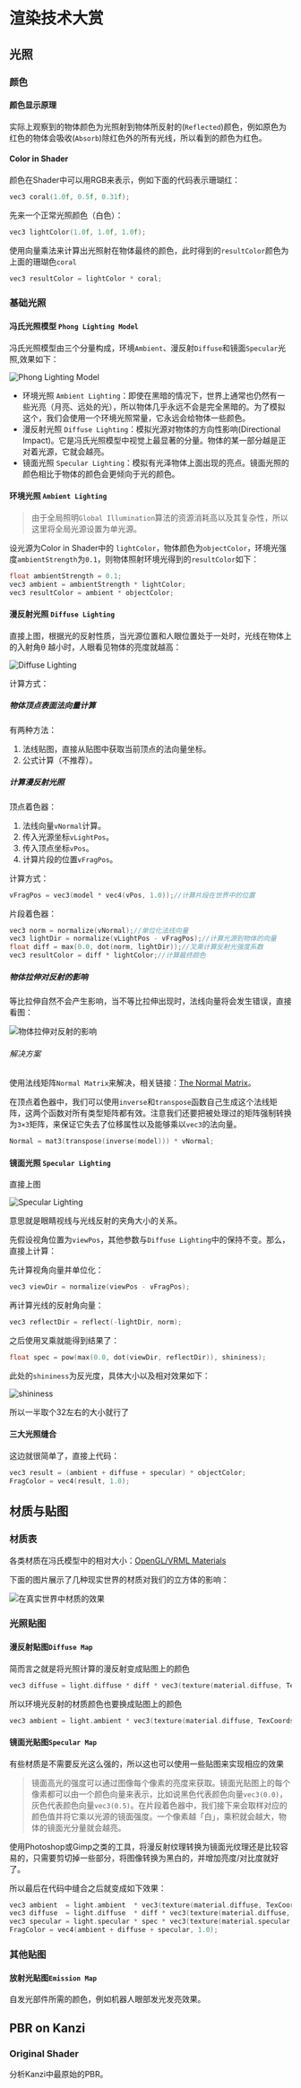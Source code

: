 # 渲染技术大赏

## 光照

### 颜色

#### 颜色显示原理

实际上观察到的物体颜色为光照射到物体所反射的(`Reflected`)颜色，例如原色为红色的物体会吸收(`Absorb`)除红色外的所有光线，所以看到的颜色为红色。

#### Color in Shader

颜色在Shader中可以用RGB来表示，例如下面的代码表示珊瑚红：

```cpp
vec3 coral(1.0f, 0.5f, 0.31f);
```

先来一个正常光照颜色（白色）：

```cpp
vec3 lightColor(1.0f, 1.0f, 1.0f);
```

使用向量乘法来计算出光照射在物体最终的颜色，此时得到的`resultColor`颜色为上面的珊瑚色`coral`

```cpp
vec3 resultColor = lightColor * coral;
```

### 基础光照

#### 冯氏光照模型 `Phong Lighting Model`

冯氏光照模型由三个分量构成，环境`Ambient`、漫反射`Diffuse`和镜面`Specular`光照,效果如下：

![Phong Lighting Model](resources/basic_lighting_phong.png)

- 环境光照 `Ambient Lighting`：即使在黑暗的情况下，世界上通常也仍然有一些光亮（月亮、远处的光），所以物体几乎永远不会是完全黑暗的。为了模拟这个，我们会使用一个环境光照常量，它永远会给物体一些颜色。
- 漫反射光照 `Diffuse Lighting`：模拟光源对物体的方向性影响(Directional Impact)。它是冯氏光照模型中视觉上最显著的分量。物体的某一部分越是正对着光源，它就会越亮。
- 镜面光照 `Specular Lighting`：模拟有光泽物体上面出现的亮点。镜面光照的颜色相比于物体的颜色会更倾向于光的颜色。

#### 环境光照 `Ambient Lighting`

> 由于全局照明`Global Illumination`算法的资源消耗高以及其复杂性，所以这里将全局光源设置为单光源。

设光源为Color in Shader中的 `lightColor`，物体颜色为`objectColor`，环境光强度`ambientStrength`为`0.1`，则物体照射环境光得到的`resultColor`如下：

```cpp
float ambientStrength = 0.1;
vec3 ambient = ambientStrength * lightColor;
vec3 resultColor = ambient * objectColor;
```

#### 漫反射光照 `Diffuse Lighting`

直接上图，根据光的反射性质，当光源位置和人眼位置处于一处时，光线在物体上的入射角θ 越小时，人眼看见物体的亮度就越高：

![Diffuse Lighting](resources/diffuse_light.png)

计算方式：

##### 物体顶点表面法向量计算

有两种方法：

1. 法线贴图，直接从贴图中获取当前顶点的法向量坐标。
2. 公式计算（不推荐）。

##### 计算漫反射光照

顶点着色器：

1. 法线向量`vNormal`计算。
2. 传入光源坐标`vLightPos`。
3. 传入顶点坐标`vPos`。
4. 计算片段的位置`vFragPos`。

计算方式：

```cpp
vFragPos = vec3(model * vec4(vPos, 1.0));//计算片段在世界中的位置
```

片段着色器：

```cpp
vec3 norm = normalize(vNormal);//单位化法线向量
vec3 lightDir = normalize(vLightPos - vFragPos);//计算光源到物体的向量
float diff = max(0.0, dot(norm, lightDir));//叉乘计算反射光强度系数
vec3 resultColor = diff * lightColor;//计算最终颜色
```

##### 物体拉伸对反射的影响

等比拉伸自然不会产生影响，当不等比拉伸出现时，法线向量将会发生错误，直接看图：

![物体拉伸对反射的影响](resources/basic_lighting_normal_transformation.png)

###### 解决方案

使用法线矩阵`Normal Matrix`来解决，相关链接：[The Normal Matrix](http://www.lighthouse3d.com/tutorials/glsl-12-tutorial/the-normal-matrix/)。

在顶点着色器中，我们可以使用`inverse`和`transpose`函数自己生成这个法线矩阵，这两个函数对所有类型矩阵都有效。注意我们还要把被处理过的矩阵强制转换为`3×3`矩阵，来保证它失去了位移属性以及能够乘以`vec3`的法向量。

```cpp
Normal = mat3(transpose(inverse(model))) * vNormal;
```

#### 镜面光照 `Specular Lighting`

直接上图

![Specular Lighting](resources/basic_lighting_specular_theory.png)

意思就是眼睛视线与光线反射的夹角大小的关系。

先假设视角位置为`viewPos`，其他参数与`Diffuse Lighting`中的保持不变。那么，直接上计算：

先计算视角向量并单位化：

```cpp
vec3 viewDir = normalize(viewPos - vFragPos);
```

再计算光线的反射角向量：

```cpp
vec3 reflectDir = reflect(-lightDir, norm);
```

之后使用叉乘就能得到结果了：

```cpp
float spec = pow(max(0.0, dot(viewDir, reflectDir)), shininess);
```

此处的`shininess`为反光度，具体大小以及相对效果如下：

![shininess](resources/basic_lighting_specular_shininess.png)

所以一半取个32左右的大小就行了

#### 三大光照缝合

这边就很简单了，直接上代码：

```cpp
vec3 result = (ambient + diffuse + specular) * objectColor;
FragColor = vec4(result, 1.0);
```

## 材质与贴图

### 材质表

各类材质在冯氏模型中的相对大小：[OpenGL/VRML Materials](http://devernay.free.fr/cours/opengl/materials.html)

下面的图片展示了几种现实世界的材质对我们的立方体的影响：

![在真实世界中材质的效果](resources/materials_real_world.png)

### 光照贴图

#### 漫反射贴图`Diffuse Map`

简而言之就是将光照计算的漫反射变成贴图上的颜色

```cpp
vec3 diffuse = light.diffuse * diff * vec3(texture(material.diffuse, TexCoords));
```

所以环境光反射的材质颜色也要换成贴图上的颜色

```cpp
vec3 ambient = light.ambient * vec3(texture(material.diffuse, TexCoords));
```

#### 镜面光贴图`Specular Map`

有些材质是不需要反光这么强的，所以这也可以使用一些贴图来实现相应的效果

> 镜面高光的强度可以通过图像每个像素的亮度来获取。镜面光贴图上的每个像素都可以由一个颜色向量来表示，比如说黑色代表颜色向量`vec3(0.0)`，灰色代表颜色向量`vec3(0.5)`。在片段着色器中，我们接下来会取样对应的颜色值并将它乘以光源的镜面强度。一个像素越「白」，乘积就会越大，物体的镜面光分量就会越亮。

使用Photoshop或Gimp之类的工具，将漫反射纹理转换为镜面光纹理还是比较容易的，只需要剪切掉一些部分，将图像转换为黑白的，并增加亮度/对比度就好了。

所以最后在代码中缝合之后就变成如下效果：

```cpp
vec3 ambient  = light.ambient  * vec3(texture(material.diffuse, TexCoords));
vec3 diffuse  = light.diffuse  * diff * vec3(texture(material.diffuse, TexCoords));  
vec3 specular = light.specular * spec * vec3(texture(material.specular, TexCoords));
FragColor = vec4(ambient + diffuse + specular, 1.0);
```

### 其他贴图

#### 放射光贴图`Emission Map`

自发光部件所需的颜色，例如机器人眼部发光发亮效果。

## PBR on Kanzi

### Original Shader

分析Kanzi中最原始的PBR。

### 
